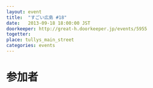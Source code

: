 ```yaml
---
layout: event
title:  "すごい広島 #18"
date:   2013-09-18 18:00:00 JST
doorkeeper: http://great-h.doorkeeper.jp/events/5955
togetter:
place: tullys_main_street
categories: events
---
```


# 参加者
